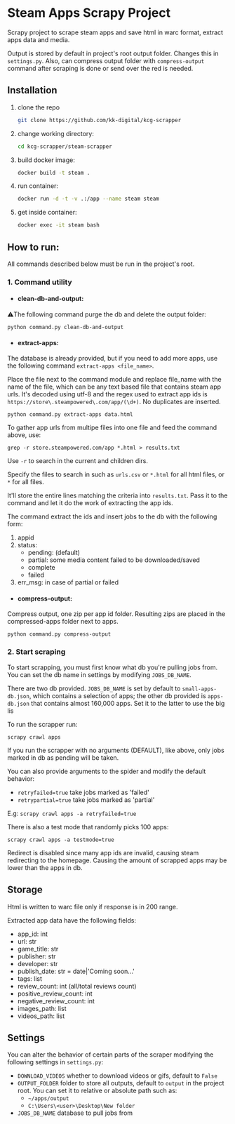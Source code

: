 # Steam Apps Scrapy Project

Scrapy project to scrape steam apps and save html in warc format, extract apps data and media.

Output is stored by default in project's root output folder. Changes this in `settings.py`. Also, can compress output
folder with `compress-output` command after scraping is done or send over the red is needed.

## Installation

1. clone the repo
   ```sh
   git clone https://github.com/kk-digital/kcg-scrapper
   ```
2. change working directory:
   ```sh
   cd kcg-scrapper/steam-scrapper
   ```
3. build docker image:
   ```sh
   docker build -t steam .
   ```
4. run container:
   ```sh
   docker run -d -t -v .:/app --name steam steam
   ```
5. get inside container:
   ```sh
   docker exec -it steam bash
   ```

## How to run:

All commands described below must be run in the project's root.

### 1. Command utility

- #### clean-db-and-output:

⚠️The following command purge the db and delete the output folder:

`python command.py clean-db-and-output`

- #### extract-apps:

The database is already provided, but if you need to add more apps, use the following
command `extract-apps <file_name>`.

Place the file next to the command module and replace file_name with the name of the file, which can be any text based
file that contains steam app urls. It's decoded using utf-8 and the regex used to extract app ids
is `https://store\.steampowered\.com/app/(\d+)`. No duplicates are inserted.

`python command.py extract-apps data.html`

To gather app urls from multipe files into one file and feed the command above, use:

`grep -r store.steampowered.com/app *.html > results.txt`

Use `-r` to search in the current and children dirs.

Specify the files to search in such as `urls.csv` or `*.html` for all html files, or `*` for all files.

It'll store the entire lines matching the criteria into `results.txt`. Pass it to the command and let it do the work of
extracting the app ids.

The command extract the ids and insert jobs to the db with the following form:

1. appid
2. status:
    - pending: (default)
    - partial: some media content failed to be downloaded/saved
    - complete
    - failed
3. err_msg: in case of partial or failed

- #### compress-output:

Compress output, one zip per app id folder. Resulting zips are placed in the compressed-apps folder next to apps.

`python command.py compress-output`


### 2. Start scraping

To start scrapping, you must first know what db you're pulling jobs from. You can set the db name in settings by
modifying `JOBS_DB_NAME`.

There are two db provided. `JOBS_DB_NAME` is set by default to `small-apps-db.json`, which contains a selection of apps;
the other db provided is `apps-db.json` that contains almost 160,000 apps. Set it to the latter to use the big lis

To run the scrapper run:

`scrapy crawl apps`

If you run the scrapper with no arguments (DEFAULT), like above, only jobs marked in db as pending will be taken.

You can also provide arguments to the spider and modify the default behavior:

- `retryfailed=true` take jobs marked as 'failed'
- `retrypartial=true` take jobs marked as 'partial'

E.g: `scrapy crawl apps -a retryfailed=true`

There is also a test mode that randomly picks 100 apps:

`scrapy crawl apps -a testmode=true`

Redirect is disabled since many app ids are invalid,
causing steam redirecting to the homepage. Causing the amount of scrapped apps may be lower than the apps in db.

## Storage

Html is written to warc file only if response is in 200 range.

Extracted app data have the following fields:

- app_id: int
- url: str
- game_title: str
- publisher: str
- developer: str
- publish_date: str = date|'Coming soon...'
- tags: list
- review_count: int (all/total reviews count)
- positive_review_count: int
- negative_review_count: int
- images_path: list
- videos_path: list

## Settings

You can alter the behavior of certain parts of the scraper modifying the following settings in `settings.py`:

- `DOWNLOAD_VIDEOS` whether to download videos or gifs, default to `False`
- `OUTPUT_FOLDER` folder to store all outputs, default to `output` in the project root. You can set it to relative or
  absolute path such as:
    - `~/apps/output`
    - `C:\Users\<user>\Desktop\New folder`
- `JOBS_DB_NAME` database to pull jobs from


